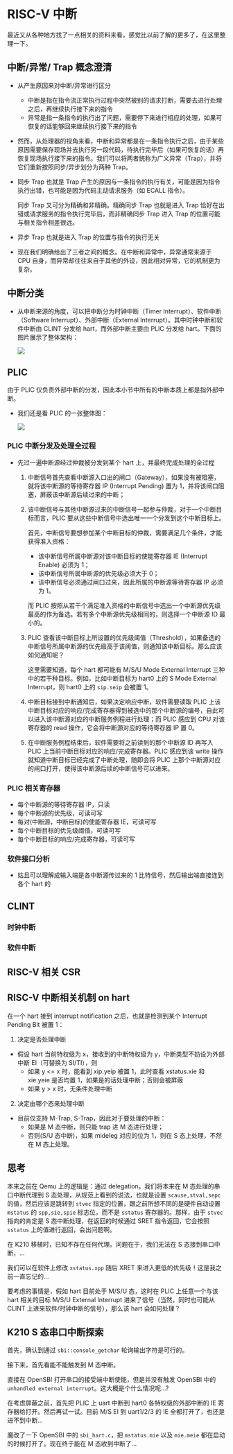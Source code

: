 # RISC-V 中断

最近又从各种地方找了一点相关的资料来看，感觉比以前了解的更多了，在这里整理一下。

## 中断/异常/ Trap 概念澄清

* 从产生原因来对中断/异常进行区分

  * 中断是指在指令流正常执行过程中突然被别的请求打断，需要去进行处理之后，再继续执行接下来的指令
  * 异常是指一条指令的执行出了问题，需要停下来进行相应的处理，如果可恢复的话能够回来继续执行接下来的指令

* 然而，从处理器的视角来看，中断和异常都是在一条指令执行之后，由于某些原因需要保存现场并去执行另一段代码，待执行完毕后（如果可恢复的话）再恢复现场执行接下来的指令。我们可以将两者统称为广义异常（Trap），并将它们重新按照同步/异步划分为两种 Trap。

* 同步 Trap 也就是 Trap 产生的原因与一条指令的执行有关，可能是因为指令执行出错，也可能是因为代码主动请求服务（如 ECALL 指令）。

  同步 Trap 又可分为精确和非精确。精确同步 Trap 也就是进入 Trap 恰好在出错或请求服务的指令执行完毕后，而非精确同步 Trap 进入 Trap 的位置可能与相关指令相差很远。

* 异步 Trap 也就是进入 Trap 的位置与指令的执行无关

* 现在我们明确给出了三者之间的概念。在中断和异常中，异常通常来源于 CPU 自身，而异常却往往来自于其他的外设，因此相对异常，它的机制更为复杂。

## 中断分类

* 从中断来源的角度，可以把中断分为时钟中断（Timer Interrupt）、软件中断（Software Interrupt）、外部中断（External Interrupt）。其中时钟中断和软件中断由 CLINT 分发给 hart，而外部中断主要由 PLIC 分发给 hart。下面的图片展示了整体架构：

  ![](plic+clint.png)

## PLIC

由于 PLIC 仅负责外部中断的分发，因此本小节中所有的中断本质上都是指外部中断。

* 我们还是看 PLIC 的一张整体图：

  ![](plic.png)

### PLIC 中断分发及处理全过程

* 先过一遍中断源经过仲裁被分发到某个 hart 上，并最终完成处理的全过程

  1. 中断信号首先查看中断源入口出的闸口（Gateway），如果没有被阻塞，就将该中断源的等待寄存器 IP (Interrupt Pending) 置为 1，并将该闸口阻塞，屏蔽该中断源后续过来的中断；

  2. 该中断信号与其他中断源过来的中断信号一起参与仲裁，对于一个中断目标而言，PLIC 要从这些中断信号中选出唯一一个分发到这个中断目标上。

     首先，中断信号要想参加某个中断目标的仲裁，需要满足几个条件，才能获得准入资格：

     * 该中断信号所属中断源对该中断目标的使能寄存器 IE (Interrupt Enable) 必须为 1；
     * 该中断信号所属中断源的优先级必须大于 0；
     * 该中断信号必须通过闸口过来，因此所属的中断源等待寄存器 IP 必须为 1。

     而 PLIC 按照从若干个满足准入资格的中断信号中选出一个中断源优先级最高的作为备选。若有多个中断源优先级相同的，则选择一个中断源 ID 最小的。

  3. PLIC 查看该中断目标上所设置的优先级阈值（Threshold），如果备选的中断信号所属中断源的优先级高于该阈值，则通知该中断目标。那么应该如何通知呢？

     这里需要知道，每个 hart 都可能有 M/S/U Mode External Interrupt 三种中的若干种目标。例如，比如中断目标为 hart0 上的 S Mode External Interrupt，则 hart0 上的 `sip.seip` 会被置 1。

  4. 中断目标接到中断通知后，如果决定响应中断，软件需要读取 PLIC 上该中断目标对应的响应/完成寄存器得到被选中的那个中断源的编号，自此可以进入该中断源对应的中断服务例程进行处理；而 PLIC 感应到 CPU 对该寄存器的 read 操作，它会将中断源对应的等待寄存器 IP 置 0。

  5. 在中断服务例程结束后，软件需要将之前读到的那个中断源 ID 再写入 PLIC 上当前中断目标对应的响应/完成寄存器。PLIC 感应到该 write 操作就知道中断目标已经完成了中断处理，随即会将 PLIC 上那个中断源对应的闸口打开，使得该中断源后续的中断信号可以进来。

### PLIC 相关寄存器

* 每个中断源的等待寄存器 IP，只读
* 每个中断源的优先级，可读可写
* 每对(中断源，中断目标)的使能寄存器 IE，可读可写
* 每个中断目标的优先级阈值，可读可写
* 每个中断目标的响应/完成寄存器，可读可写

### 软件接口分析

* 姑且可以理解成输入端是各中断源传过来的 1 比特信号，然后输出端直接连到各个 hart 的 

## CLINT

### 时钟中断

### 软件中断



## RISC-V 相关 CSR

## RISC-V 中断相关机制 on hart

在一个 hart 接到 interrupt notification 之后，也就是检测到某个 Interrupt Pending Bit 被置 1：
1. 决定是否处理中断
* 假设 hart 当前特权级为 x，接收到的中断特权级为 y，中断类型不妨设为外部中断 EI（可替换为 SI/TI），则
	* 如果 y <= x 时，能看到 xip.yeip 被置 1，此时查看 xstatus.xie 和 xie.yeie 是否均置 1，如果是的话处理中断；否则会被屏蔽
	* 如果 y > x 时，无条件处理中断 
2. 决定由哪个态来处理中断
* 目前仅支持 M-Trap, S-Trap，因此对于要处理的中断：
	* 如果是 M 态中断，则只能 trap 进 M 态进行处理；
	* 否则(S/U 态中断)，如果 mideleg 对应的位为 1，则在 S 态上处理，不然在 M 态上处理。

## 思考

本来之前在 Qemu 上的逻辑是：通过 delegation，我们将本来在 M 态处理的串口中断代理到 S 态处理，从规范上看到的说法，也就是设置 `scause,stval,sepc` 的值，然后应该是跳转到 `stvec` 指定的位置，跟之前所想不同的是硬件自动设置 `mstatus` 的 `spp,sie,spie` 标志位，而不是 `sstatus` 寄存器的。那样，由于 `stvec` 指向的肯定是 S 态中断处理，在返回的时候通过 SRET 指令返回，它会按照 `sstatus` 上的值进行返回，会出问题啊。

在 K210 移植时，已知不存在任何代理。问题在于，我们无法在 S 态接到串口中断，...

我们可以在软件上修改 `xstatus.xpp` 随后 XRET 来进入更低的优先级！这是我之前一直忘记的... 

要考虑的事情是，假如 hart 目前处于 M/S/U 态，这时在 PLIC 上任意一个与该 hart 相关的目标 M/S/U External Interrupt 进来了信号（当然，同时也可能从 CLINT 上进来软件/时钟中断的信号），那么该 hart 会如何处理？

## K210 S 态串口中断探索

首先，确认到通过 `sbi::console_getchar` 轮询输出字符是可行的。

接下来，首先看能不能触发到 M 态中断。

直接在 OpenSBI 打开串口的接受端中断使能，但是并没有触发 OpenSBI 中的 `unhandled external interrupt`。这大概是个什么情况呢...?

在考虑屏蔽之前，首先把 PLIC 上 uart 中断到 hart0 各特权级的外部中断的 IE 寄存器给打开。然后再试一试。目前 M/S EI 到 uart1/2/3 的 IE 全都打开了，也还是进不到中断...

魔改了一下 OpenSBI 中的 `sbi_hart.c`，把 `mstatus.mie` 以及 `mie.meie` 都在启动的时候打开了。现在终于能在 M 态收到中断了...